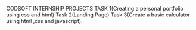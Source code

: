 CODSOFT INTERNSHIP PROJECTS
TASK 1(Creating a personal portfolio using css and html) Task 2(Landing Page) Task 3(Create a basic calculator using html ,css and javascript).
